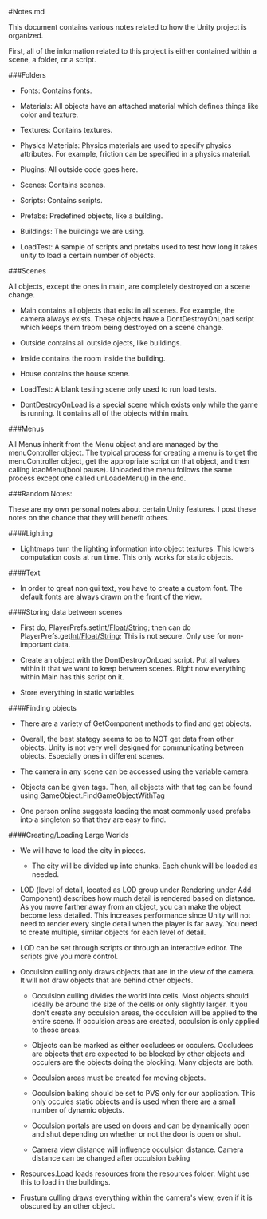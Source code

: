 #Notes.md

This document contains various notes related to how the Unity project is organized.

First, all of the information related to this project is either contained within a scene, a folder, or a script.

###Folders

 - Fonts: Contains fonts.
 
 - Materials: All objects have an attached material which defines things like color and texture.
 
 - Textures: Contains textures.
 
 - Physics Materials: Physics materials are used to specify physics attributes. For example, friction can be specified in a physics material.
 
 - Plugins: All outside code goes here. 
 
 - Scenes: Contains scenes.
 
 - Scripts: Contains scripts.
 
 - Prefabs: Predefined objects, like a building.
 
 - Buildings: The buildings we are using.
 
 - LoadTest: A sample of scripts and prefabs used to test how long it takes unity to load a certain number of objects.

###Scenes

 All objects, except the ones in main, are completely destroyed on a scene change.
 
 - Main contains all objects that exist in all scenes. For example, the camera always exists. These objects have a DontDestroyOnLoad script which keeps them freom being destroyed on a scene change.
 
 - Outside contains all outside ojects, like buildings.
 
 - Inside contains the room inside the building.
 
 - House contains the house scene.
 
 - LoadTest: A blank testing scene only used to run load tests.
 
 - DontDestroyOnLoad is a special scene which exists only while the game is running. It contains all of the objects within main.
 
###Menus

 All Menus inherit from the Menu<T> object and are managed by the menuController object. The typical process for creating a menu is to get the menuController object, 
 get the appropriate script on that object, and then calling loadMenu(bool pause). Unloaded the menu follows the same process except one called unLoadeMenu() in the end.
 
 
###Random Notes:

These are my own personal notes about certain Unity features. I post these notes on the chance that they will benefit others.

####Lighting

 - Lightmaps turn the lighting information into object textures. This lowers computation costs at run time. This only works for static objects.

####Text

 - In order to great non gui text, you have to create a custom font. The default fonts are always drawn on the front of the view. 

####Storing data between scenes
 
 - First do, PlayerPrefs.set[Int/Float/String]("name","object"); then can do PlayerPrefs.get[Int/Float/String]("name); This is not secure. Only use for non-important data.

 - Create an object with the DontDestroyOnLoad script. Put all values within it that we want to keep between scenes. Right now everything within Main has this script on it.
 
 - Store everything in static variables.
 
####Finding objects

 - There are a variety of GetComponent methods to find and get objects. 
 
  - Overall, the best stategy seems to be to NOT get data from other objects. Unity is not very well designed for communicating between objects. Especially ones in different scenes.
  
  - The camera in any scene can be accessed using the variable camera.
  
  - Objects can be given tags. Then, all objects with that tag can be found using GameObject.FindGameObjectWithTag
  
  - One person online suggests loading the most commonly used prefabs into a singleton so that they are easy to find.
  
####Creating/Loading Large Worlds

 - We will have to load the city in pieces.
   
   - The city will be divided up into chunks. Each chunk will be loaded as needed. 

 - LOD (level of detail, located as LOD group under Rendering under Add Component) describes how much detail is rendered based on distance. As you move farther away from an object, you can make the object become less detailed. This increases performance since Unity will not need to render every single detail when the player is far away. You need to create multiple, similar objects for each level of detail.
 
 - LOD can be set through scripts or through an interactive editor. The scripts give you more control.
 
 - Occulsion culling only draws objects that are in the view of the camera. It will not draw objects that are behind other objects.
 
    - Occulsion culling divides the world into cells. Most objects should ideally be around the size of the cells or only slightly larger. It you don't create any occulsion areas, the occulsion will be applied to the entire scene. If occulsion areas are created, occulsion is only applied to those areas.
   
    - Objects can be marked as either occludees or occulers. Occludees are objects that are expected to be blocked by other objects and occulers are the objects doing the blocking. Many objects are both.
   
    - Occulsion areas must be created for moving objects.
   
    - Occulsion baking should be set to PVS only for our application. This only occules static objects and is used when there are a small number of dynamic objects.
  
    - Occulsion portals are used on doors and can be dynamically open and shut depending on whether or not the door is open or shut.
   
    - Camera view distance will influence occulsion distance. Camera distance can be changed after occulsion baking
   
 - Resources.Load loads resources from the resources folder. Might use this to load in the buildings.
 
 - Frustum culling draws everything within the camera's view, even if it is obscured by an other object.
 
 
